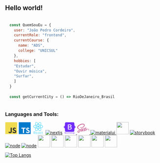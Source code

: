 
 <h2>Hello world!</h2> 

```javascript
 
  const QuemSouEu = {
    user: "João Pedro Cordeiro",
    currentRole: "frontend",
    currentCourse: {
      name: "ADS",
      college: "UNICSUL"
    },
    hobbies: [
    "Estudar",
    "Ouvir música",
    "Surfar",
    ]
  }
	
  const getCurrentCity = () => RioDeJaneiro_Brasil
 ```
#
<h3>Languages and Tools:</h3>
<p align="left"> 

<a href="https://developer.mozilla.org/en-US/docs/Web/JavaScript" target="_blank"> <img src="https://raw.githubusercontent.com/devicons/devicon/master/icons/javascript/javascript-original.svg" alt="javascript" width="40" height="40"/></a>
<a href="https://www.typescriptlang.org/" target="_blank"> <img src="https://raw.githubusercontent.com/devicons/devicon/master/icons/typescript/typescript-original.svg" alt="typescript" width="40" height="40"/></a>
<a href="https://reactjs.org/" target="_blank"> <img src="https://raw.githubusercontent.com/devicons/devicon/master/icons/react/react-original-wordmark.svg" alt="react" width="40" height="40"/></a>
<a href="https://nextjs.org/" target="_blank" rel="noreferrer"> <img src="https://cdn.jsdelivr.net/gh/devicons/devicon/icons/nextjs/nextjs-original.svg" alt="nextjs" width="40" height="40"/></a>
<a href="https://getbootstrap.com" target="_blank"> <img src="https://raw.githubusercontent.com/devicons/devicon/master/icons/bootstrap/bootstrap-plain-wordmark.svg" alt="bootstrap" width="40" height="40"/> </a> 
<a href="https://sass-lang.com" target="_blank"> <img src="https://raw.githubusercontent.com/devicons/devicon/master/icons/sass/sass-original.svg" alt="sass" width="40" height="40"/> </a> 
<a href="https://mui.com/pt" target="_blank"> <img src="https://cdn.jsdelivr.net/gh/devicons/devicon/icons/materialui/materialui-original.svg" alt="materialui" width="40" height="40"/> </a>
<a href="https://cdn.jsdelivr.net/gh/devicons/devicon@v2.14.0/devicon.min.css"><img src="https://cdn.jsdelivr.net/gh/devicons/devicon@latest/icons/tailwindcss/tailwindcss-original-wordmark.svg" width="40" height="40"/></a>
<a href='https://cdn.jsdelivr.net/gh/devicons/devicon/icons/storybook/'><img src="https://cdn.jsdelivr.net/gh/devicons/devicon/icons/storybook/storybook-original.svg" alt="storybook" width="40" height="40" /></a>
<a href=""><img src="https://cdn.jsdelivr.net/gh/devicons/devicon/icons/nodejs/nodejs-plain.svg" alt="node" width="40" height="40" /></a>
<a href=""><img src="https://cdn.jsdelivr.net/gh/devicons/devicon/icons/jest/jest-plain.svg" alt="node" width="40" height="40" /></a> 
<a><img src="https://cdn.jsdelivr.net/gh/devicons/devicon/icons/docker/docker-original-wordmark.svg" width="40" height="40"/></a>
<a><img src="https://cdn.jsdelivr.net/gh/devicons/devicon/icons/redux/redux-original.svg" width="40" height="40" /></a>
<a href="https://cdnlogo.com/logo/vitejs_134039.html"><img src="https://cdn.cdnlogo.com/logos/v/23/vitejs.svg" width="40" height="40"></a>
<a href="https://cdnlogo.com/logo/styled-components_110697.html"><img src="https://cdn.cdnlogo.com/logos/s/10/styled-components.svg" width="40" height="40"></a>
<a><img src="https://cdn.jsdelivr.net/gh/devicons/devicon/icons/figma/figma-original.svg" width="40" height="40"/></a>
<a href="https://cdnlogo.com/logo/react-native_121902.html"><img src="https://cdn.cdnlogo.com/logos/r/18/react-native.svg" width="40" height="40"></a>

[![Top Langs](https://github-readme-stats.vercel.app/api/top-langs/?username=jplcordeiro&layout=compact)](https://github.com/anuraghazra/github-readme-stats)
